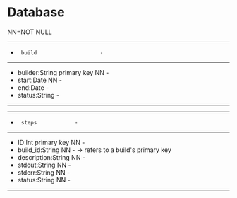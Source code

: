# Database

NN=NOT NULL

---------------------------------
-      build                    -
---------------------------------
- builder:String primary key NN -
- start:Date NN                 -
- end:Date                      -
- status:String                 -
---------------------------------

-------------------------
-      steps            -
-------------------------
- ID:Int primary key NN -
- build_id:String NN    - -> refers to a build's primary key
- description:String NN -
- stdout:String NN      -
- stderr:String NN      -
- status:String NN      -
-------------------------
